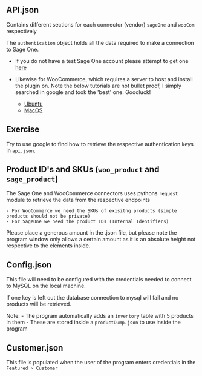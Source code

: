 API.json
-

Contains different sections for each connector (vendor) `sageOne` and `wooCom` respectively

The `authentication` object holds all the data required to make a connection to Sage One.

- If you do not have a test Sage One account please attempt to get one [here](https://accounting.sageone.co.za/Landing/Default.aspx)

- Likewise for WooCommerce, which requires a server to host and install the plugin on. Note the below tutorials are not bullet proof, I simply searched in google and took the 'best' one. Goodluck!
    - [Ubuntu](https://www.vultr.com/docs/how-to-install-woocommerce-on-ubuntu-20-04/)
    - [MacOS](https://skillcrush.com/blog/install-wordpress-mac/)

Exercise
-

Try to use google to find how to retrieve the respective authentication keys in `api.json`.

Product ID's and SKUs (`woo_product` and `sage_product`)
-

The Sage One and WooCommerce connectors uses pythons `request` module to retrieve the data from the respective endpoints

    - For WooCommerce we need the SKUs of exisitng products (simple products should not be private)
    - For SageOne we need the product IDs (Internal Identifiers)

Please place a generous amount in the .json file, but please note the program window only allows a certain amount as it is an absolute height not respective to the elements inside.

Config.json
-

This file will need to be configured with the credentials needed to connect to MySQL on the local machine.

If one key is left out the database connection to mysql will fail and no products will be retrieved.

Note:
    - The program automatically adds an `inventory` table with 5 products in them
    - These are stored inside a `productDump.json` to use inside the program

Customer.json
-

This file is populated when the user of the program enters credentials in the `Featured > Customer`
